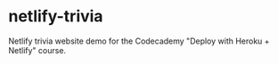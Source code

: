 # netlify-trivia
Netlify trivia website demo for the Codecademy "Deploy with Heroku + Netlify" course.
